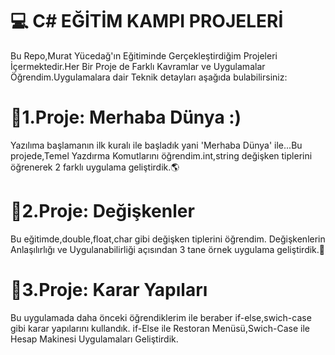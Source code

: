 # 💻 C# EĞİTİM KAMPI PROJELERİ
Bu Repo,Murat Yücedağ'ın Eğitiminde Gerçekleştirdiğim Projeleri İçermektedir.Her Bir Proje de Farklı Kavramlar ve Uygulamalar Öğrendim.Uygulamalara dair Teknik detayları aşağıda bulabilirsiniz:
# 📍1.Proje: Merhaba Dünya :)
Yazılıma başlamanın ilk kuralı ile başladık yani 'Merhaba Dünya' ile...Bu projede,Temel Yazdırma Komutlarını öğrendim.int,string değişken tiplerini öğrenerek 2 farklı uygulama geliştirdik.🌎
# 📍2.Proje: Değişkenler
Bu eğitimde,double,float,char gibi değişken tiplerini öğrendim. Değişkenlerin Anlaşılırlığı ve Uygulanabilirliği açısından 3 tane örnek uygulama geliştirdik.🔢
# 📍3.Proje: Karar Yapıları
Bu uygulamada daha önceki öğrendiklerim ile beraber if-else,swich-case gibi karar yapılarını kullandık. if-Else ile Restoran Menüsü,Swich-Case ile Hesap Makinesi Uygulamaları Geliştirdik.


